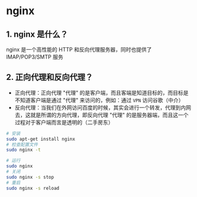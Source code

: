 # nginx

## 1. nginx 是什么？

nginx 是一个高性能的 HTTP 和反向代理服务器，同时也提供了 IMAP/POP3/SMTP 服务

## 2. 正向代理和反向代理？

- 正向代理：正向代理 "代理" 的是客户端，而且客端是知道目标的，而目标是不知道客户端是通过 "代理" 来访问的，例如：通过 `VPN` 访问谷歌（中介）
- 反向代理：当我们在外网访问百度的时候，其实会进行一个转发，代理到内网去，这就是所谓的方向代理，即反向代理 "代理" 的是服务器端，而且这一个过程对于客户端而言是透明的（二手房东）

```sh
# 安装
sudo apt-get install nginx
# 检查配置文件
sudo nginx -t

# 运行
sudo nginx
# 关闭
sudo nginx -s stop
# 重启
sudo nginx -s reload
```
